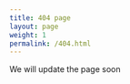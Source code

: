 ```yaml
---
title: 404 page
layout: page
weight: 1
permalink: /404.html
---
```

<p>We will update the page soon </p>